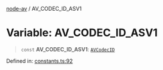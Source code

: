 [node-av](../globals.md) / AV\_CODEC\_ID\_ASV1

# Variable: AV\_CODEC\_ID\_ASV1

> `const` **AV\_CODEC\_ID\_ASV1**: [`AVCodecID`](../type-aliases/AVCodecID.md)

Defined in: [constants.ts:92](https://github.com/seydx/av/blob/f8631fc881b394300b1479f511d55cf1c370a87f/src/constants/constants.ts#L92)
